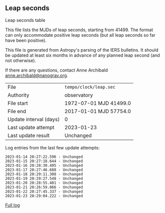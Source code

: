 
## Leap seconds

Leap seconds table

This file lists the MJDs of leap seconds, starting from 41499.
The format can only accommodate positive leap seconds (but all
leap seconds so far have been positive).

This file is generated from Astropy's parsing of the IERS
bulletins. It should be updated at least six months in advance
of any planned leap second (and not otherwise).

If there are any questions, contact Anne Archibald
<anne.archibald@nanograv.org>.

|     |     |
|:--- |:--- |
| File | `tempo/clock/leap.sec` |
| Authority | observatory |
| File start | 1972-07-01 MJD 41499.0 |
| File end | 2017-01-01 MJD 57754.0 |
| Update interval (days) | 0 |
| Last update attempt | 2023-01-23 |
| Last update result | Unchanged |

Log entries from the last few update attempts:
```
2023-01-14 20:27:22.596 - Unchanged
2023-01-15 20:27:18.644 - Unchanged
2023-01-16 20:28:30.495 - Unchanged
2023-01-17 20:27:46.688 - Unchanged
2023-01-18 20:29:11.308 - Unchanged
2023-01-19 20:29:27.548 - Unchanged
2023-01-20 20:28:55.401 - Unchanged
2023-01-21 20:26:59.866 - Unchanged
2023-01-22 20:27:45.337 - Unchanged
2023-01-23 20:29:04.222 - Unchanged
```
[Full log](https://raw.githubusercontent.com/ipta/pulsar-clock-corrections/main/log/tempo/clock/leap.sec.log)
